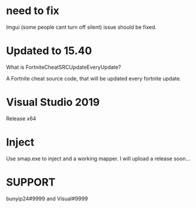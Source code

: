# need to fix
Imgui (some people cant turn off silent)
issue should be fixed.

# Updated to 15.40
What is FortniteCheatSRCUpdateEveryUpdate?

A Fortnite cheat source code, that will be updated every fortnite update.

# Visual Studio 2019
Release x64

# Inject
Use smap.exe to inject and a working mapper.
I will upload a release soon...

# SUPPORT
bunyip24#9999 and 
Visual#9999
